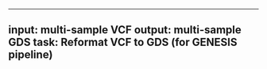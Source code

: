 -----
input: multi-sample VCF
output: multi-sample GDS
task: Reformat VCF to GDS (for GENESIS pipeline)
-----
